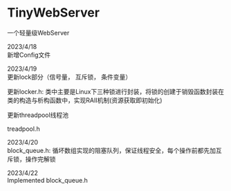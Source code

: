 # TinyWebServer
一个轻量级WebServer

2023/4/18  
新增Config文件

2023/4/19  
更新lock部分（信号量， 互斥锁， 条件变量）

更新locker.h:
类中主要是Linux下三种锁进行封装，将锁的创建于销毁函数封装在类的构造与析构函数中，实现RAII机制(资源获取即初始化)

更新threadpool线程池

treadpool.h

2023/4/20  
block_queue.h:
循坏数组实现的阻塞队列，保证线程安全，每个操作前都先加互斥锁，操作完解锁

2023/4/22  
Implemented block_queue.h